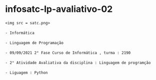 # infosatc-lp-avaliativo-02
    <img src = satc.png>

    - Informática

    - Linguagem de Programação

    - 09/09/2021 2° Fase Curso de Informática , turma : 2190
    
    - 2° Atividade Avaliativa da disciplina : Linguagem de programção

    - Liguagem : Python
